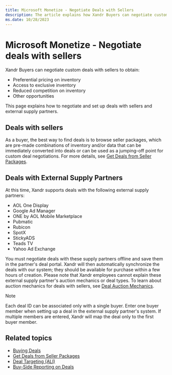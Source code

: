 ```yaml
---
title: Microsoft Monetize - Negotiate Deals with Sellers
description: The article explains how Xandr Buyers can negotiate custom deals with sellers and external supply partners.
ms.date: 10/28/2023
---
```


# Microsoft Monetize - Negotiate deals with sellers

Xandr Buyers can negotiate custom deals with sellers to obtain:

- Preferential pricing on inventory
- Access to exclusive inventory
- Reduced competition on inventory
- Other opportunities

This page explains how to negotiate and set up deals with sellers and external supply partners.

## Deals with sellers

As a buyer, the best way to find deals is to browse seller packages, which are pre-made combinations of inventory and/or data that can be immediately converted into deals or can be used as a jumping-off point for custom deal negotiations. For more details, see [Get Deals from Seller Packages](get-deals-from-seller-packages.md).

## Deals with External Supply Partners

At this time, Xandr supports deals with the following external supply partners:

- AOL One Display
- Google Ad Manager
- ONE by AOL Mobile Marketplace
- Pubmatic
- Rubicon
- SpotX
- StickyADS
- Teads TV
- Yahoo Ad Exchange

You must negotiate deals with these supply partners offline and save them in the partner's deal portal. Xandr will then automatically synchronize the deals with our system; they should be available for purchase within a few hours of creation. Please note that Xandr employees cannot explain these external supply partner's auction mechanics or deal types. To learn about auction mechanics for deals with sellers, see [Deal Auction Mechanics](deal-auction-mechanics.md).

> [!NOTE]
> Each deal ID can be associated only with a single buyer. Enter one buyer member when setting up a deal in the external supply partner's system. If multiple members are
> entered, Xandr will map the deal only to the first buyer member.

## Related topics

- [Buying Deals](buying-deals.md)
- [Get Deals from Seller Packages](get-deals-from-seller-packages.md)
- [Deal Targeting (ALI)](deal-targeting-ali.md)
- [Buy-Side Reporting on Deals](buy-side-reporting-on-deals.md)
